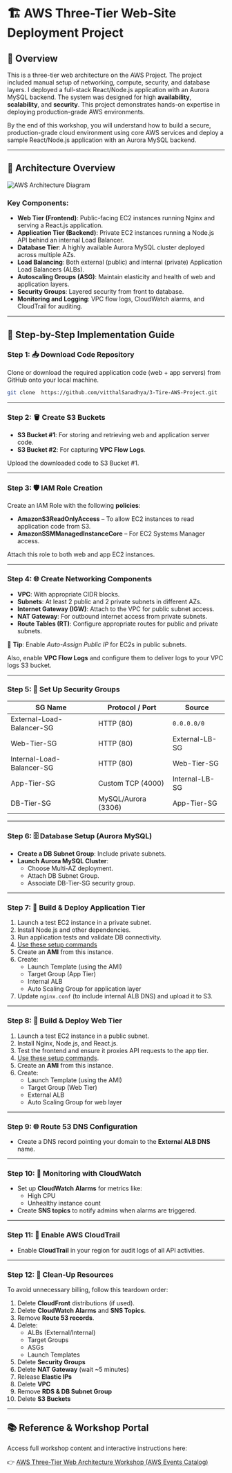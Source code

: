 # 🏗️ AWS Three-Tier Web-Site Deployment Project

## 📘 Overview

This is a three-tier web architecture on the AWS Project. The project included manual setup of networking, compute, security, and database layers. I deployed a full-stack React/Node.js application with an Aurora MySQL backend. The system was designed for high **availability**, **scalability**, and **security**. This project demonstrates hands-on expertise in deploying production-grade AWS environments.


By the end of this workshop, you will understand how to build a secure, production-grade cloud environment using core AWS services and deploy a sample React/Node.js application with an Aurora MySQL backend.

---

## 🧭 Architecture Overview

![AWS Architecture Diagram](https://drive.google.com/uc?export=view&id=1Vj4owcFLKJj7GeEBa-rOJYjifMZBvjgs)
<!-- <img title="3-Tier-Architecture" alt="Alt text" src="https://drive.google.com/uc?export=view&id=1Vj4owcFLKJj7GeEBa-rOJYjifMZBvjgs"> -->



### Key Components:

- **Web Tier (Frontend)**: Public-facing EC2 instances running Nginx and serving a React.js application.
- **Application Tier (Backend)**: Private EC2 instances running a Node.js API behind an internal Load Balancer.
- **Database Tier**: A highly available Aurora MySQL cluster deployed across multiple AZs.
- **Load Balancing**: Both external (public) and internal (private) Application Load Balancers (ALBs).
- **Autoscaling Groups (ASG)**: Maintain elasticity and health of web and application layers.
- **Security Groups**: Layered security from front to database.
- **Monitoring and Logging**: VPC flow logs, CloudWatch alarms, and CloudTrail for auditing.

---

## 🔁 Step-by-Step Implementation Guide

### Step 1: 📥 Download Code Repository

Clone or download the required application code (web + app servers) from GitHub onto your local machine.

```bash
git clone  https://github.com/vitthalSanadhya/3-Tire-AWS-Project.git
```

---

### Step 2: 🪣 Create S3 Buckets

- **S3 Bucket #1**: For storing and retrieving web and application server code.
- **S3 Bucket #2**: For capturing **VPC Flow Logs**.

Upload the downloaded code to S3 Bucket #1.

---

### Step 3: 🛡️ IAM Role Creation

Create an IAM Role with the following **policies**:

- **AmazonS3ReadOnlyAccess** – To allow EC2 instances to read application code from S3.
- **AmazonSSMManagedInstanceCore** – For EC2 Systems Manager access.

Attach this role to both web and app EC2 instances.

---

### Step 4: 🌐 Create Networking Components

- **VPC**: With appropriate CIDR blocks.
- **Subnets**: At least 2 public and 2 private subnets in different AZs.
- **Internet Gateway (IGW)**: Attach to the VPC for public subnet access.
- **NAT Gateway**: For outbound internet access from private subnets.
- **Route Tables (RT)**: Configure appropriate routes for public and private subnets.

📝 **Tip**: Enable _Auto-Assign Public IP_ for EC2s in public subnets.

Also, enable **VPC Flow Logs** and configure them to deliver logs to your VPC logs S3 bucket.

---

### Step 5: 🔐 Set Up Security Groups

| SG Name                   | Protocol / Port     | Source         |
| ------------------------- | ------------------- | -------------- |
| External-Load-Balancer-SG | HTTP (80)           | `0.0.0.0/0`    |
| Web-Tier-SG               | HTTP (80)           | External-LB-SG |
| Internal-Load-Balancer-SG | HTTP (80)           | Web-Tier-SG    |
| App-Tier-SG               | Custom TCP (4000)   | Internal-LB-SG |
| DB-Tier-SG                | MySQL/Aurora (3306) | App-Tier-SG    |

---

### Step 6: 🗄️ Database Setup (Aurora MySQL)

- **Create a DB Subnet Group**: Include private subnets.
- **Launch Aurora MySQL Cluster**:
  - Choose Multi-AZ deployment.
  - Attach DB Subnet Group.
  - Associate DB-Tier-SG security group.

---

### Step 7: 🧪 Build & Deploy Application Tier

1. Launch a test EC2 instance in a private subnet.
2. Install Node.js and other dependencies.
3. Run application tests and validate DB connectivity.
4. [Use these setup commands](https://github.com/vitthalSanadhya/3-Tire-AWS-Project/blob/main/App-Server%20cmd/app-server-cmd.md)
5. Create an **AMI** from this instance.
6. Create:
   - Launch Template (using the AMI)
   - Target Group (App Tier)
   - Internal ALB
   - Auto Scaling Group for application layer
7. Update `nginx.conf` (to include internal ALB DNS) and upload it to S3.

---

### Step 8: 🧪 Build & Deploy Web Tier

1. Launch a test EC2 instance in a public subnet.
2. Install Nginx, Node.js, and React.js.
3. Test the frontend and ensure it proxies API requests to the app tier.
4. [Use these setup commands](https://github.com/vitthalSanadhya/3-Tire-AWS-Project/blob/main/Web-Server%20cmd/web-server-cmd.md).
5. Create an **AMI** from this instance.
6. Create:
   - Launch Template (using the AMI)
   - Target Group (Web Tier)
   - External ALB
   - Auto Scaling Group for web layer

---

### Step 9: 🌐 Route 53 DNS Configuration

- Create a DNS record pointing your domain to the **External ALB DNS** name.

---

### Step 10: 🔔 Monitoring with CloudWatch

- Set up **CloudWatch Alarms** for metrics like:
  - High CPU
  - Unhealthy instance count
- Create **SNS topics** to notify admins when alarms are triggered.

---

### Step 11: 📜 Enable AWS CloudTrail

- Enable **CloudTrail** in your region for audit logs of all API activities.

---

### Step 12: 🧹 Clean-Up Resources

To avoid unnecessary billing, follow this teardown order:

1. Delete **CloudFront** distributions (if used).
2. Delete **CloudWatch Alarms** and **SNS Topics**.
3. Remove **Route 53 records**.
4. Delete:
   - ALBs (External/Internal)
   - Target Groups
   - ASGs
   - Launch Templates
5. Delete **Security Groups**
6. Delete **NAT Gateway** (wait ~5 minutes)
7. Release **Elastic IPs**
8. Delete **VPC**
9. Remove **RDS & DB Subnet Group**
10. Delete **S3 Buckets**

---

## 📚 Reference & Workshop Portal

Access full workshop content and interactive instructions here:

👉 [AWS Three-Tier Web Architecture Workshop (AWS Events Catalog)](https://catalog.us-east-1.prod.workshops.aws/workshops/85cd2bb2-7f79-4e96-bdee-8078e469752a/en-US)
